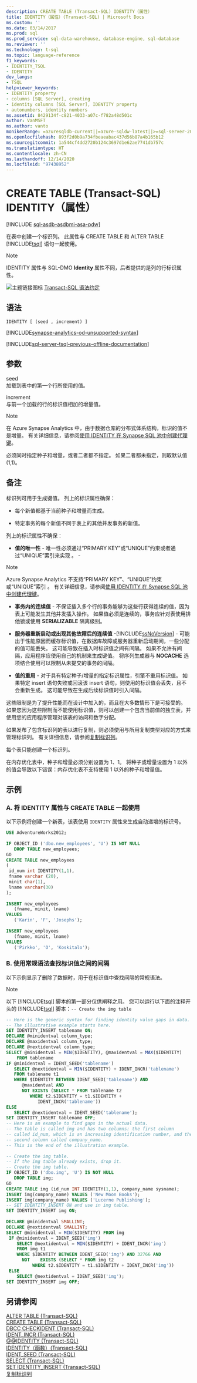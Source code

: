 ```yaml
---
description: CREATE TABLE (Transact-SQL) IDENTITY（属性）
title: IDENTITY（属性）(Transact-SQL) | Microsoft Docs
ms.custom: ''
ms.date: 03/14/2017
ms.prod: sql
ms.prod_service: sql-data-warehouse, database-engine, sql-database
ms.reviewer: ''
ms.technology: t-sql
ms.topic: language-reference
f1_keywords:
- IDENTITY_TSQL
- IDENTITY
dev_langs:
- TSQL
helpviewer_keywords:
- IDENTITY property
- columns [SQL Server], creating
- identity columns [SQL Server], IDENTITY property
- autonumbers, identity numbers
ms.assetid: 8429134f-c821-4033-a07c-f782a48d501c
author: VanMSFT
ms.author: vanto
monikerRange: =azuresqldb-current||=azure-sqldw-latest||>=sql-server-2016||>=sql-server-linux-2017||=azuresqldb-mi-current
ms.openlocfilehash: 893f2d0b9a734fbeaeabac437d56b87a4b165b12
ms.sourcegitcommit: 1a544cf4dd2720b124c3697d1e62ae7741db757c
ms.translationtype: HT
ms.contentlocale: zh-CN
ms.lasthandoff: 12/14/2020
ms.locfileid: "97438952"
---
```

# <a name="create-table-transact-sql-identity-property"></a>CREATE TABLE (Transact-SQL) IDENTITY（属性）
[!INCLUDE [sql-asdb-asdbmi-asa-pdw](../../includes/applies-to-version/sql-asdb-asdbmi-asa.md)]

  在表中创建一个标识列。 此属性与 CREATE TABLE 和 ALTER TABLE [!INCLUDE[tsql](../../includes/tsql-md.md)] 语句一起使用。  
  
> [!NOTE]  
>  IDENTITY 属性与 SQL-DMO **Identity** 属性不同，后者提供的是列的行标识属性。  
  
 ![主题链接图标](../../database-engine/configure-windows/media/topic-link.gif "“主题链接”图标") [Transact-SQL 语法约定](../../t-sql/language-elements/transact-sql-syntax-conventions-transact-sql.md)  
  
## <a name="syntax"></a>语法  
  
```syntaxsql  
IDENTITY [ (seed , increment) ]
```  
  
[!INCLUDE[synapse-analytics-od-unsupported-syntax](../../includes/synapse-analytics-od-unsupported-syntax.md)]  

[!INCLUDE[sql-server-tsql-previous-offline-documentation](../../includes/sql-server-tsql-previous-offline-documentation.md)]

## <a name="arguments"></a>参数
 seed  
 加载到表中的第一个行所使用的值。  
  
 increment  
 与前一个加载的行的标识值相加的增量值。

 > [!NOTE]
 > 在 Azure Synapse Analytics 中，由于数据仓库的分布式体系结构，标识的值不是增量。 有关详细信息，请参阅[使用 IDENTITY 在 Synapse SQL 池中创建代理键](/azure/synapse-analytics/sql-data-warehouse/sql-data-warehouse-tables-identity#allocation-of-values)。
  
 必须同时指定种子和增量，或者二者都不指定。 如果二者都未指定，则取默认值 (1,1)。  
  
## <a name="remarks"></a>备注  
 标识列可用于生成键值。 列上的标识属性确保：  
  
-   每个新值都基于当前种子和增量而生成。  
  
-   特定事务的每个新值不同于表上的其他并发事务的新值。  
  
 列上的标识属性不确保：  
  
-   **值的唯一性** - 唯一性必须通过“PRIMARY KEY”或“UNIQUE”约束或者通过“UNIQUE”索引来实现  。 - 
 
> [!NOTE]
> Azure Synapse Analytics 不支持“PRIMARY KEY”、“UNIQUE”约束或“UNIQUE”索引  。 有关详细信息，请参阅[使用 IDENTITY 在 Synapse SQL 池中创建代理键](/azure/synapse-analytics/sql-data-warehouse/sql-data-warehouse-tables-identity#what-is-a-surrogate-key)。

-   **事务内的连续值** - 不保证插入多个行的事务能够为这些行获得连续的值，因为表上可能发生其他并发插入操作。 如果值必须是连续的，事务应针对表使用排他锁或使用 **SERIALIZABLE** 隔离级别。  
  
-   **服务器重新启动或出现其他故障后的连续值** -[!INCLUDE[ssNoVersion](../../includes/ssnoversion-md.md)] - 可能出于性能原因而缓存标识值，在数据库故障或服务器重新启动期间，一些分配的值可能丢失。 这可能导致在插入时标识值之间有间隔。 如果不允许有间隔，应用程序应使用自己的机制来生成键值。 将序列生成器与 **NOCACHE** 选项结合使用可以限制从未提交的事务的间隔。  
  
-   **值的重用** - 对于具有特定种子/增量的指定标识属性，引擎不重用标识值。 如果特定 insert 语句失败或回滚该 insert 语句，则使用的标识值会丢失，且不会重新生成。 这可能导致在生成后续标识值时引入间隔。  
  
 这些限制是为了提升性能而在设计中加入的，而且在大多数情形下是可接受的。 如果您因为这些限制而不能使用标识值，则可以创建一个包含当前值的独立表，并使用您的应用程序管理对该表的访问和数字分配。  
  
 如果发布了包含标识列的表以进行复制，则必须使用与所用复制类型对应的方式来管理标识列。 有关详细信息，请参阅[复制标识列](../../relational-databases/replication/publish/replicate-identity-columns.md)。  
  
 每个表只能创建一个标识列。  
  
 在内存优化表中，种子和增量必须分别设置为 1、1。 将种子或增量设置为 1 以外的值会导致以下错误：内存优化表不支持使用 1 以外的种子和增量值。  
  
## <a name="examples"></a>示例  
  
### <a name="a-using-the-identity-property-with-create-table"></a>A. 将 IDENTITY 属性与 CREATE TABLE 一起使用  
 以下示例将创建一个新表，该表使用 `IDENTITY` 属性来生成自动递增的标识号。  
  
```sql  
USE AdventureWorks2012;  
  
IF OBJECT_ID ('dbo.new_employees', 'U') IS NOT NULL  
   DROP TABLE new_employees;  
GO  
CREATE TABLE new_employees  
(  
 id_num int IDENTITY(1,1),  
 fname varchar (20),  
 minit char(1),  
 lname varchar(30)  
);  
  
INSERT new_employees  
   (fname, minit, lname)  
VALUES  
   ('Karin', 'F', 'Josephs');  
  
INSERT new_employees  
   (fname, minit, lname)  
VALUES  
   ('Pirkko', 'O', 'Koskitalo');  
```  
  
### <a name="b-using-generic-syntax-for-finding-gaps-in-identity-values"></a>B. 使用常规语法查找标识值之间的间隔  
 以下示例显示了删除了数据时，用于在标识值中查找间隔的常规语法。  
  
> [!NOTE]  
>  以下 [!INCLUDE[tsql](../../includes/tsql-md.md)] 脚本的第一部分仅供阐释之用。 您可以运行以下面的注释开头的 [!INCLUDE[tsql](../../includes/tsql-md.md)] 脚本：`-- Create the img table`  
  
```sql 
-- Here is the generic syntax for finding identity value gaps in data.  
-- The illustrative example starts here.  
SET IDENTITY_INSERT tablename ON;  
DECLARE @minidentval column_type;  
DECLARE @maxidentval column_type;  
DECLARE @nextidentval column_type;  
SELECT @minidentval = MIN($IDENTITY), @maxidentval = MAX($IDENTITY)  
    FROM tablename  
IF @minidentval = IDENT_SEED('tablename')  
   SELECT @nextidentval = MIN($IDENTITY) + IDENT_INCR('tablename')  
   FROM tablename t1  
   WHERE $IDENTITY BETWEEN IDENT_SEED('tablename') AND   
      @maxidentval AND  
      NOT EXISTS (SELECT * FROM tablename t2  
         WHERE t2.$IDENTITY = t1.$IDENTITY +   
            IDENT_INCR('tablename'))  
ELSE  
   SELECT @nextidentval = IDENT_SEED('tablename');  
SET IDENTITY_INSERT tablename OFF;  
-- Here is an example to find gaps in the actual data.  
-- The table is called img and has two columns: the first column   
-- called id_num, which is an increasing identification number, and the   
-- second column called company_name.  
-- This is the end of the illustration example.  
  
-- Create the img table.  
-- If the img table already exists, drop it.  
-- Create the img table.  
IF OBJECT_ID ('dbo.img', 'U') IS NOT NULL  
   DROP TABLE img;  
GO  
CREATE TABLE img (id_num INT IDENTITY(1,1), company_name sysname);  
INSERT img(company_name) VALUES ('New Moon Books');  
INSERT img(company_name) VALUES ('Lucerne Publishing');  
-- SET IDENTITY_INSERT ON and use in img table.  
SET IDENTITY_INSERT img ON;  
  
DECLARE @minidentval SMALLINT;  
DECLARE @nextidentval SMALLINT;  
SELECT @minidentval = MIN($IDENTITY) FROM img  
 IF @minidentval = IDENT_SEED('img')  
    SELECT @nextidentval = MIN($IDENTITY) + IDENT_INCR('img')  
    FROM img t1  
    WHERE $IDENTITY BETWEEN IDENT_SEED('img') AND 32766 AND  
      NOT    EXISTS (SELECT * FROM img t2  
          WHERE t2.$IDENTITY = t1.$IDENTITY + IDENT_INCR('img'))  
 ELSE  
    SELECT @nextidentval = IDENT_SEED('img');  
SET IDENTITY_INSERT img OFF;  
```  
  
## <a name="see-also"></a>另请参阅  
 [ALTER TABLE (Transact-SQL)](../../t-sql/statements/alter-table-transact-sql.md)   
 [CREATE TABLE (Transact-SQL)](../../t-sql/statements/create-table-transact-sql.md)   
 [DBCC CHECKIDENT &#40;Transact-SQL&#41;](../../t-sql/database-console-commands/dbcc-checkident-transact-sql.md)   
 [IDENT_INCR (Transact-SQL)](../../t-sql/functions/ident-incr-transact-sql.md)   
 [@@IDENTITY (Transact-SQL)](../../t-sql/functions/identity-transact-sql.md)   
 [IDENTITY（函数）(Transact-SQL)](../../t-sql/functions/identity-function-transact-sql.md)   
 [IDENT_SEED (Transact-SQL)](../../t-sql/functions/ident-seed-transact-sql.md)   
 [SELECT (Transact-SQL)](../../t-sql/queries/select-transact-sql.md)   
 [SET IDENTITY_INSERT (Transact-SQL)](../../t-sql/statements/set-identity-insert-transact-sql.md)   
 [复制标识列](../../relational-databases/replication/publish/replicate-identity-columns.md)  
  
  
